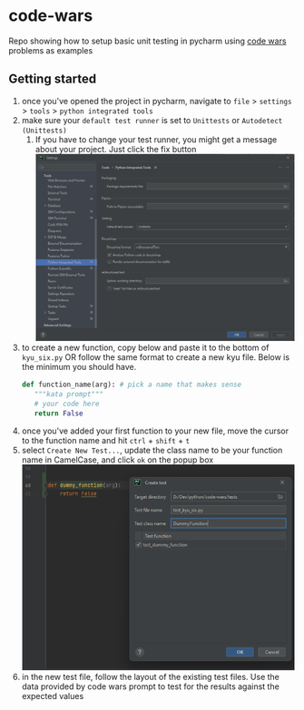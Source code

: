 # code-wars

Repo showing how to setup basic unit testing in pycharm using [code wars](https://www.codewars.com/) problems as
examples

## Getting started

1. once you've opened the project in pycharm, navigate to `file` > `settings` > `tools` > `python integrated tools`
2. make sure your `default test runner` is set to `Unittests` or `Autodetect (Unittests)`
    1. If you have to change your test runner, you might get a message about your project. Just click the fix button  
       <img alt="settings" src="/admin/image/settings_unit_tests.png"/>
3. to create a new function, copy below and paste it to the bottom of `kyu_six.py` OR follow the same format to create a
new kyu file. Below is the minimum you should have.
   ```python
   def function_name(arg): # pick a name that makes sense
      """kata prompt"""
      # your code here       
      return False
   ```
4. once you've added your first function to your new file, move the cursor to the function name and hit `ctrl` + `shift` + `t`
5. select `Create New Test...`, update the class name to be your function name in CamelCase, and click `ok` on the popup box  
    <img alt="new unit test setup" src="/admin/image/new_unit_test_setup.png"/>
6. in the new test file, follow the layout of the existing test files. Use the data provided by code wars prompt to test
   for the results against the expected values
